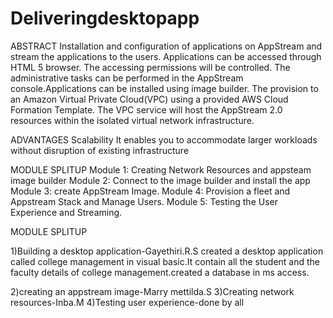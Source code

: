# Deliveringdesktopapp
ABSTRACT
Installation and configuration of applications on AppStream and stream the applications to the users. Applications can be accessed through HTML 5 browser. The accessing permissions will be controlled. The administrative tasks can be performed in the AppStream console.Applications can be installed using image builder. The provision to an Amazon Virtual Private Cloud(VPC) using a provided AWS Cloud Formation Template. The VPC service will host the AppStream 2.0 resources within the isolated virtual network infrastructure.

ADVANTAGES
Scalability
It enables you to accommodate larger workloads without disruption of existing infrastructure

MODULE SPLITUP
Module 1:
Creating Network Resources and appsteam image builder
Module 2:
Connect to the image builder and install the app 
Module 3:
create AppStream Image.
Module 4:
Provision a fleet and Appstream Stack and Manage Users.
Module 5:
Testing the User Experience and Streaming.



MODULE SPLITUP

1)Building a desktop application-Gayethiri.R.S
   created a desktop application called college management in visual basic.It contain all the student and the faculty details of college management.created a database in ms access.

2)creating an appstream image-Marry mettilda.S
3)Creating network resources-Inba.M
4)Testing user experience-done by all
